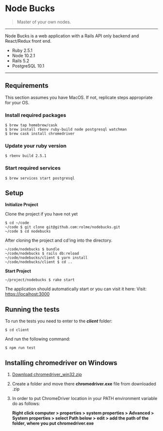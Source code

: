 # Node Bucks
> Master of your own nodes.
---

Node Bucks is a web application with a Rails API only backend and React/Redux front end.
- Ruby 2.5.1
- Node 10.2.1
- Rails 5.2
- PostgreSQL 10.1

---
## Requirements
This section assumes you have MacOS. If not, replicate steps appropriate for your OS.

### Install required packages
```
$ brew tap homebrew/cask
$ brew install rbenv ruby-build node postgresql watchman
$ brew cask install chromedriver
```

### Update your ruby version
```
$ rbenv build 2.5.1
```
### Start required services
```
$ brew services start postgresql
```

## Setup
__Initialize Project__

Clone the project if you have not yet
```
$ cd ~/code
~/code $ git clone git@github.com:rolme/nodebucks.git
~/code $ cd nodebucks
```

After cloning the project and cd'ing into the directory.
```
~/code/nodebucks $ bundle
~/code/nodebucks $ rails db:reload
~/code/nodebucks/client $ yarn install
~/code/nodebucks/client $ cd ..
```

__Start Project__

```
~/project/nodebucks $ rake start
```
The application should automatically start or you can visit it here:
Visit: [https://localhost:3000](https://localhost:3000)

## Running the tests
To run the tests you need to enter to the ___client___ folder:
```
$ cd client
```
And run the following command:
```
$ npm run test
```


## Installing chromedriver on Windows

1. [Download chromedriver_win32.zip](http://chromedriver.chromium.org/downloads)
2. Create a folder and move there **chromedriver.exe** file from downloaded .zip
3. In order to put ChromeDriver location in your PATH environment variable do as follows:

    **Right click computer > properties > system properties > Advanced > System properties > select Path below > edit > add the path of the folder, where you put chromedriver.exe**
